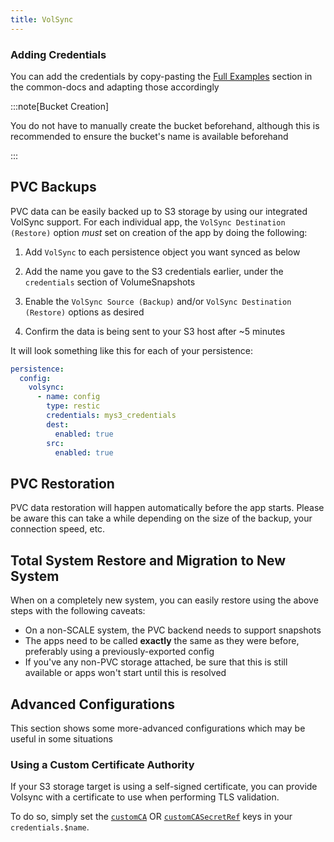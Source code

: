 ```yaml
---
title: VolSync
---
```


### Adding Credentials

You can add the credentials by copy-pasting the [Full Examples](/truecharts-common/credentials#full-examples) section in the common-docs and adapting those accordingly

:::note[Bucket Creation]

You do not have to manually create the bucket beforehand, although this is recommended to ensure the bucket's name is available beforehand

:::

## PVC Backups

PVC data can be easily backed up to S3 storage by using our integrated VolSync support. For each individual app, the `VolSync Destination (Restore)` option _must_ set on creation of the app by doing the following:

1. Add `VolSync` to each persistence object you want synced as below

2. Add the name you gave to the S3 credentials earlier, under the `credentials` section of VolumeSnapshots

3. Enable the `VolSync Source (Backup)` and/or `VolSync Destination (Restore)` options as desired

4. Confirm the data is being sent to your S3 host after ~5 minutes

It will look something like this for each of your persistence:

```yaml
persistence:
  config:
    volsync:
      - name: config
        type: restic
        credentials: mys3_credentials
        dest:
          enabled: true
        src:
          enabled: true

```

## PVC Restoration

PVC data restoration will happen automatically before the app starts. Please be aware this can take a while depending on the size of the backup, your connection speed, etc.

## Total System Restore and Migration to New System

When on a completely new system, you can easily restore using the above steps with the following caveats:

- On a non-SCALE system, the PVC backend needs to support snapshots
- The apps need to be called **exactly** the same as they were before, preferably using a previously-exported config
- If you've any non-PVC storage attached, be sure that this is still available or apps won't start until this is resolved

## Advanced Configurations

This section shows some more-advanced configurations which may be useful in some situations

### Using a Custom Certificate Authority

If your S3 storage target is using a self-signed certificate, you can provide Volsync
with a certificate to use when performing TLS validation.

To do so, simply set the [`customCA`](/common/credentials#customca) OR
[`customCASecretRef`](/common/credentials#customcasecretref) keys in your `credentials.$name`.
